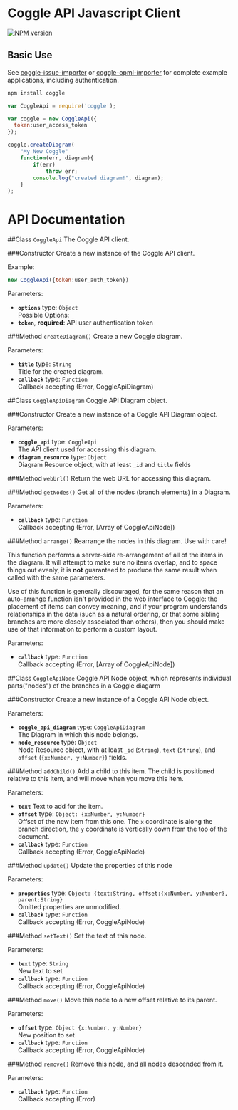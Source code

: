 # Coggle API Javascript Client
[![NPM version](https://badge.fury.io/js/coggle.svg)](http://badge.fury.io/js/coggle)

## Basic Use
See [coggle-issue-importer](http://github.com/coggle/coggle-issue-importer) or
[coggle-opml-importer](http://github.com/coggle/coggle-opml-importer) for
complete example applications, including authentication.

```bash
npm install coggle
```

```js
var CoggleApi = require('coggle');

var coggle = new CoggleApi({
  token:user_access_token
});

coggle.createDiagram(
    "My New Coggle"
    function(err, diagram){
        if(err)
            throw err;
        console.log("created diagram!", diagram);
    }
);
```


# API Documentation


##Class `CoggleApi`
The Coggle API client.


###Constructor
Create a new instance of the Coggle API client.


Example:
```js
new CoggleApi({token:user_auth_token})
```
Parameters:
  * **`options`** type: `Object`  
     Possible Options:
  * **`token`**, **required**: API user authentication token

###Method `createDiagram()`
Create a new Coggle diagram.

Parameters:
  * **`title`** type: `String`  
     Title for the created diagram.
  * **`callback`** type: `Function`  
     Callback accepting (Error, CoggleApiDiagram)

##Class `CoggleApiDiagram`
Coggle API Diagram object.


###Constructor
Create a new instance of a Coggle API Diagram object.

Parameters:
  * **`coggle_api`** type: `CoggleApi`  
     The API client used for accessing this diagram.
  * **`diagram_resource`** type: `Object`  
     Diagram Resource object, with at least `_id` and `title` fields

###Method `webUrl()`
Return the web URL for accessing this diagram.


###Method `getNodes()`
Get all of the nodes (branch elements) in a Diagram.

Parameters:
  * **`callback`** type: `Function`  
     Callback accepting (Error, [Array of CoggleApiNode])

###Method `arrange()`
Rearrange the nodes in this diagram. Use with care!

This function performs a server-side re-arrangement of all of the items in the diagram. It will attempt to make sure no items overlap, and to space things out evenly, it is **not** guaranteed to produce the same result when called with the same parameters. 

Use of this function is generally discouraged, for the same reason that an auto-arrange function isn't provided in the web interface to Coggle: the placement of items can convey meaning, and if your program understands relationships in the data (such as a natural ordering, or that some sibling branches are more closely associated than others), then you should make use of that information to perform a custom layout.

Parameters:
  * **`callback`** type: `Function`  
     Callback accepting (Error, [Array of CoggleApiNode])

##Class `CoggleApiNode`
Coggle API Node object, which represents individual parts("nodes") of the branches in a Coggle diagarm


###Constructor
Create a new instance of a Coggle API Node object.

Parameters:
  * **`coggle_api_diagram`** type: `CoggleApiDiagram`  
     The Diagram in which this node belongs.
  * **`node_resource`** type: `Object`  
     Node Resource object, with at least `_id` (`String`), `text` (`String`), and `offset` (`{x:Number, y:Number}`) fields.

###Method `addChild()`
Add a child to this item. The child is positioned relative to this item, and will move when you move this item.

Parameters:
  * **`text`** Text to add for the item.
  * **`offset`** type: `Object: {x:Number, y:Number}`  
     Offset of the new item from this one. The `x` coordinate is along the branch direction, the `y` coordinate is vertically down from the top of the document.
  * **`callback`** type: `Function`  
     Callback accepting (Error, CoggleApiNode)

###Method `update()`
Update the properties of this node

Parameters:
  * **`properties`** type: `Object: {text:String, offset:{x:Number, y:Number}, parent:String}`  
     Omitted properties are unmodified.
  * **`callback`** type: `Function`  
     Callback accepting (Error, CoggleApiNode)

###Method `setText()`
Set the text of this node.

Parameters:
  * **`text`** type: `String`  
     New text to set
  * **`callback`** type: `Function`  
     Callback accepting (Error, CoggleApiNode)

###Method `move()`
Move this node to a new offset relative to its parent.

Parameters:
  * **`offset`** type: `Object {x:Number, y:Number}`  
     New position to set
  * **`callback`** type: `Function`  
     Callback accepting (Error, CoggleApiNode)

###Method `remove()`
Remove this node, and all nodes descended from it.

Parameters:
  * **`callback`** type: `Function`  
     Callback accepting (Error)


